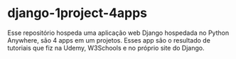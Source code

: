 # django-1project-4apps
Esse repositório hospeda uma aplicação web Django hospedada no Python Anywhere, são 4 apps em um projetos. Esses app são o resultado de tutoriais que fiz na Udemy, W3Schools e no próprio site do Django.
